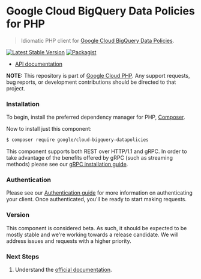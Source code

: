 # Google Cloud BigQuery Data Policies for PHP

> Idiomatic PHP client for [Google Cloud BigQuery Data Policies](https://cloud.google.com/bigquery/docs/reference/bigquerydatapolicy/rest).

[![Latest Stable Version](https://poser.pugx.org/google/cloud-bigquery-datapolicies/v/stable)](https://packagist.org/packages/google/cloud-bigquery-datapolicies) [![Packagist](https://img.shields.io/packagist/dm/google/cloud-bigquery-datapolicies.svg)](https://packagist.org/packages/google/cloud-bigquery-datapolicies)

* [API documentation](https://cloud.google.com/php/docs/reference/cloud-bigquery-datapolicies/latest)

**NOTE:** This repository is part of [Google Cloud PHP](https://github.com/googleapis/google-cloud-php). Any
support requests, bug reports, or development contributions should be directed to
that project.

### Installation

To begin, install the preferred dependency manager for PHP, [Composer](https://getcomposer.org/).

Now to install just this component:

```sh
$ composer require google/cloud-bigquery-datapolicies
```

This component supports both REST over HTTP/1.1 and gRPC. In order to take advantage of the benefits offered by gRPC (such as streaming methods)
please see our [gRPC installation guide](https://cloud.google.com/php/grpc).

### Authentication

Please see our [Authentication guide](https://github.com/googleapis/google-cloud-php/blob/main/AUTHENTICATION.md) for more information
on authenticating your client. Once authenticated, you'll be ready to start making requests.

### Version

This component is considered beta. As such, it should be expected to be mostly stable and we're working towards a release candidate. We will address issues and requests with a higher priority.

### Next Steps

1. Understand the [official documentation](https://cloud.google.com/bigquery/docs/reference/bigquerydatapolicy/rest).
